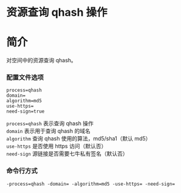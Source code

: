 # 资源查询 qhash 操作

# 简介
对空间中的资源查询 qhash。

### 配置文件选项
```
process=qhash
domain=
algorithm=md5
use-https=
need-sign=true
```
`process=qhash` 表示查询 qhash 操作  
`domain` 表示用于查询 qhash 的域名  
`algorithm` 查询 qhash 使用的算法，md5/sha1（默认 md5）  
`use-https` 是否使用 https 访问（默认否）  
`need-sign` 源链接是否需要七牛私有签名（默认否）  

### 命令行方式
```
-process=qhash -domain= -algorithm=md5 -use-https= -need-sign= 
```
